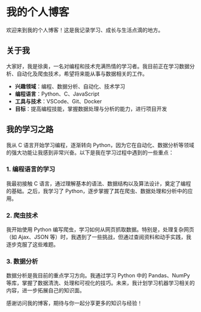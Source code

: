 # 我的个人博客

欢迎来到我的个人博客！这是我记录学习、成长与生活点滴的地方。

## 关于我

大家好，我是徐奥，一名对编程和技术充满热情的学习者。我目前正在学习数据分析、自动化及爬虫技术，希望将来能从事与数据相关的工作。

- **兴趣领域**：编程、数据分析、自动化、技术学习
- **编程语言**：Python、C、JavaScript
- **工具与技术**：VSCode、Git、Docker
- **目标**：提高编程技能，掌握数据处理与分析的能力，进行项目开发

## 我的学习之路

我从 C 语言开始学习编程，逐渐转向 Python，因为它在自动化、数据分析等领域的强大功能让我感到非常兴奋。以下是我在学习过程中遇到的一些重点：

### 1. 编程语言的学习
我最初接触 C 语言，通过理解基本的语法、数据结构以及算法设计，奠定了编程的基础。之后，我学习了 Python，逐步掌握了其在爬虫、数据处理和分析中的应用。

### 2. 爬虫技术
我开始使用 Python 编写爬虫，学习如何从网页抓取数据。特别是，处理复杂网页（如 Ajax、JSON 等）时，我遇到了一些挑战，但通过查阅资料和动手实践，我逐步克服了这些难题。

### 3. 数据分析
数据分析是我目前的重点学习方向。我通过学习 Python 中的 Pandas、NumPy 等库，掌握了数据清洗、处理和可视化的技巧。未来，我计划学习机器学习相关的内容，进一步拓展自己的知识面。


感谢访问我的博客，期待与你一起分享更多的知识与经验！


